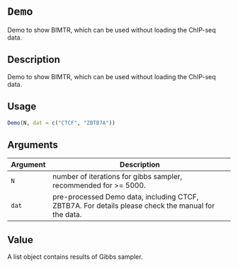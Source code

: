 # `Demo`

Demo to show BIMTR, which can be used without loading the ChIP-seq data.


## Description

Demo to show BIMTR, which can be used without loading the ChIP-seq data.


## Usage

```r
Demo(N, dat = c("CTCF", "ZBTB7A"))
```


## Arguments

Argument      |Description
------------- |----------------
`N`     |     number of iterations for gibbs sampler, recommended for >= 5000.
`dat`     |     pre-processed Demo data, including CTCF, ZBTB7A. For details please check the manual for the data.


## Value

A list object contains results of Gibbs sampler.


